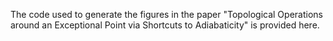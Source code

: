 The code used to generate the figures in the paper "Topological Operations around an Exceptional Point via Shortcuts to Adiabaticity" is provided here.
